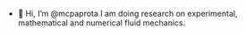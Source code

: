 - 👋 Hi, I’m @mcpaprota
I am doing research on experimental, mathematical and numerical fluid mechanics.
